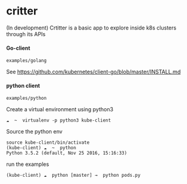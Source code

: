 # critter
(In development) Crtitter is a basic app to explore inside k8s clusters through its APIs

#### Go-client 
```
examples/golang
```
See
https://github.com/kubernetes/client-go/blob/master/INSTALL.md


#### python client
```
examples/python
```
Create a virtual environment using python3
```
☁  ~  virtualenv -p python3 kube-client 
``` 
Source the python env
```
source kube-client/bin/activate
(kube-client) ☁  ~  python
Python 3.5.2 (default, Nov 25 2016, 15:16:33)
``` 
run the examples
```
(kube-client) ☁  python [master] →  python pods.py
```
